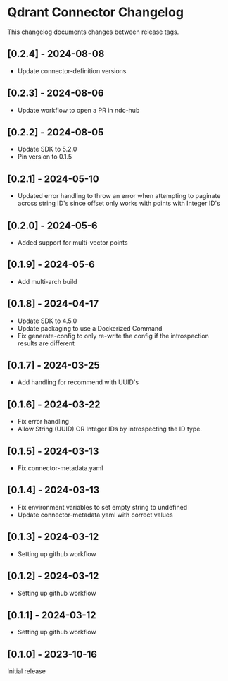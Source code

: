 # Qdrant Connector Changelog
This changelog documents changes between release tags.

## [0.2.4] - 2024-08-08
* Update connector-definition versions

## [0.2.3] - 2024-08-06
* Update workflow to open a PR in ndc-hub

## [0.2.2] - 2024-08-05
* Update SDK to 5.2.0
* Pin version to 0.1.5

## [0.2.1] - 2024-05-10
* Updated error handling to throw an error when attempting to paginate across string ID's since offset only works with points with Integer ID's

## [0.2.0] - 2024-05-6
* Added support for multi-vector points

## [0.1.9] - 2024-05-6
* Add multi-arch build

## [0.1.8] - 2024-04-17
* Update SDK to 4.5.0
* Update packaging to use a Dockerized Command
* Fix generate-config to only re-write the config if the introspection results are different

## [0.1.7] - 2024-03-25
* Add handling for recommend with UUID's

## [0.1.6] - 2024-03-22
* Fix error handling
* Allow String (UUID) OR Integer IDs by introspecting the ID type.

## [0.1.5] - 2024-03-13
* Fix connector-metadata.yaml

## [0.1.4] - 2024-03-13
* Fix environment variables to set empty string to undefined
* Update connector-metadata.yaml with correct values

## [0.1.3] - 2024-03-12
* Setting up github workflow

## [0.1.2] - 2024-03-12
* Setting up github workflow

## [0.1.1] - 2024-03-12
* Setting up github workflow

## [0.1.0] - 2023-10-16
Initial release